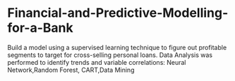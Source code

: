 # Financial-and-Predictive-Modelling-for-a-Bank
Build a model using a supervised learning technique to figure out profitable segments to target for cross-selling personal loans. Data Analysis was performed to identify trends and variable correlations: Neural Network,Random Forest, CART,Data Mining
